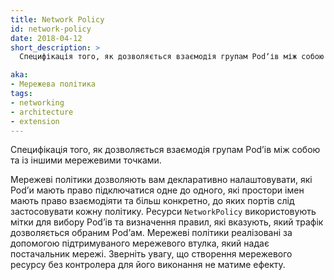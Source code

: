 ```yaml
---
title: Network Policy
id: network-policy
date: 2018-04-12
short_description: >
  Специфікація того, як дозволяється взаємодія групам Podʼів між собою та із іншими мережевими точками.

aka: 
- Мережева політика
tags:
- networking
- architecture
- extension
---
```

Специфікація того, як дозволяється взаємодія групам Podʼів між собою та із іншими мережевими точками.

<!--more--> 

Мережеві політики дозволяють вам декларативно налаштовувати, які Podʼи мають право підключатися одне до одного, які простори імен мають право взаємодіяти та більш конкретно, до яких портів слід застосовувати кожну політику. Ресурси `NetworkPolicy` використовують мітки для вибору Podʼів та визначення правил, які вказують, який трафік дозволяється обраним Podʼам. Мережеві політики реалізовані за допомогою підтримуваного мережевого втулка, який надає постачальник мережі. Зверніть увагу, що створення мережевого ресурсу без контролера для його виконання не матиме ефекту.
